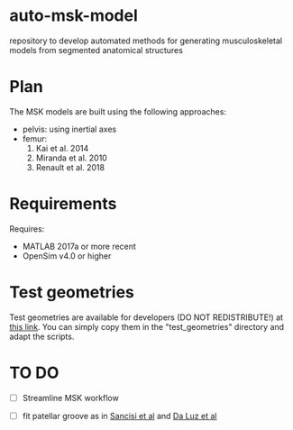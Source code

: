 # auto-msk-model
repository to develop automated methods for generating musculoskeletal models from segmented anatomical structures

# Plan
The MSK models are built using the following approaches:

* pelvis: using inertial axes
* femur:
    1. Kai et al. 2014
    2. Miranda et al. 2010
    3. Renault et al. 2018

# Requirements
Requires:
* MATLAB 2017a or more recent
* OpenSim v4.0 or higher

# Test geometries
Test geometries are available for developers (DO NOT REDISTRIBUTE!) at [this link](https://www.dropbox.com/sh/wk4izo66qxbxp3h/AABAcyxpHkfWy1v5AjJ7QOIYa?dl=0).
You can simply copy them in the "test_geometries" directory and adapt the scripts.

# TO DO
- [ ] Streamline MSK workflow
- [ ] fit patellar groove as in [Sancisi et al](https://www.dropbox.com/s/diajesc737ujdsd/SancisiJMR11.pdf?dl=0) and [Da Luz et al](https://www.dropbox.com/s/ah4di27b0hhsrhi/Brito%20da%20Luz-2017-Feasibility%20of%20using%20MRIs%20to.pdf?dl=0)




